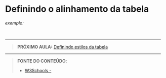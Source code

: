 # Definindo o alinhamento da tabela





###### exemplo:

``` css
```





***

> **PRÓXIMO AULA:** [Definindo estilos da tabela](../13.4-table-style)

***


> **FONTE DO CONTEÚDO**:
>
> - [W3Schools - ]()
